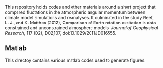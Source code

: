 This repository holds codes and other materials around a short  project that compared fluctations in the atmospheric angular momentum between climate model simulations and reanalyses. It culminated in the study Neef, L. J., and K. Matthes (2012), Comparison of Earth rotation excitation in data-constrained and unconstrained atmosphere models, _Journal of Geophysical Research_, 117 (D2), D02,107, doi:10.1029/2011JD016555.


## Matlab 

This directoy contains various matlab codes used to generate figures. 